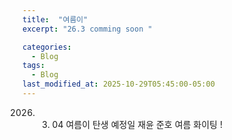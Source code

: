 ```yaml
---
title:  "여름이"
excerpt: "26.3 comming soon "

categories:
  - Blog
tags:
  - Blog
last_modified_at: 2025-10-29T05:45:00-05:00
---
```


2026. 03. 04 여름이 탄생 예정일
재윤 준호 여름 화이팅 ! 
